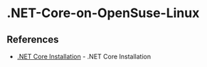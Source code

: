# .NET-Core-on-OpenSuse-Linux





## References
* [.NET Core Installation](https://dotnet.microsoft.com/download/linux-package-manager/opensuse/sdk-2.1.4) - .NET Core Installation

